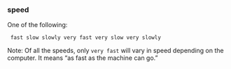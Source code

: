 ### speed

One of the following:

<code><pre>
fast
slow
slowly
very fast
very slow
very slowly
</pre></code>

Note: Of all the speeds, only <code>very fast</code> will vary in speed depending on the computer. It means “as fast as the machine can go.”
